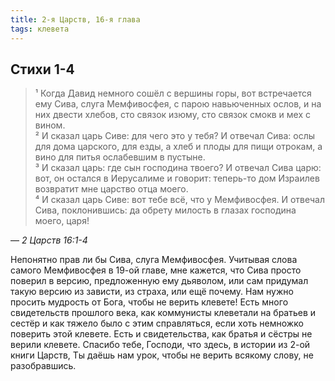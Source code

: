 ```yaml
---
title: 2-я Царств, 16-я глава
tags: клевета
---
```


## Стихи 1-4

> ¹ Когда Давид немного сошёл с вершины горы, вот встречается ему Сива, слуга Мемфивосфея, с парою навьюченных ослов,
> и на них двести хлебов, сто связок изюму, сто связок смокв и мех с вином.  
> ² И сказал царь Сиве: для чего это у тебя? И отвечал Сива: ослы для дома царского, для езды, а хлеб и плоды для пищи отрокам,
> а вино для питья ослабевшим в пустыне.  
> ³ И сказал царь: где сын господина твоего? И отвечал Сива царю: вот, он остался в Иерусалиме и говорит: теперь-то дом
> Израилев возвратит мне царство отца моего.  
> ⁴ И сказал царь Сиве: вот тебе всё, что у Мемфивосфея. И отвечал Сива, поклонившись: да обрету милость в глазах господина моего, царя!

— <cite>2&nbsp;Царств&nbsp;16:1-4</cite>

Непонятно прав ли бы Сива, слуга Мемфивосфея. Учитывая слова самого Мемфивосфея в 19-ой главе, мне кажется, что Сива просто поверил в версию, предложенную ему дьяволом, или сам придумал такую версию из зависти, из страха, или ещё почему. Нам нужно просить мудрость от Бога, чтобы не верить клевете! Есть много свидетельств прошлого века, как коммунисты клеветали на братьев и сестёр и как тяжело было с этим справляться, если хоть немножко поверить этой клевете. Есть и свидетельства, как братья и сёстры не верили клевете. Спасибо тебе, Господи, что здесь, в истории из 2-ой книги Царств, Ты даёшь нам урок, чтобы не верить всякому слову, не разобравшись.

